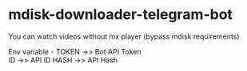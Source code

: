 # mdisk-downloader-telegram-bot

You can watch videos without mx player (bypass mdisk requirements)

Env variable - TOKEN ->> Bot API Token  
               ID ->> API ID
               HASH ->> API Hash
